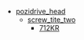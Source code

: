 * [pozidrive_head](pozidrive_head)
  * [screw_tite_two](pozidrive_head/screw_tite_two)
    * [712KR](pozidrive_head/screw_tite_two/712KR)

